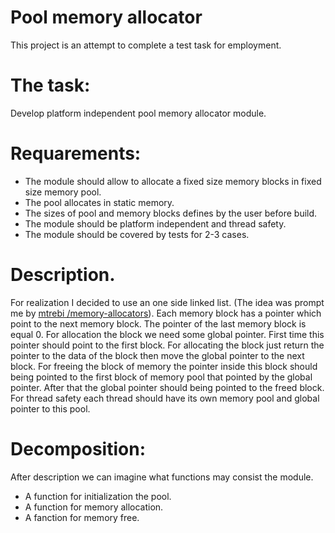Pool memory allocator
=====================
This project is an attempt to complete a test task for employment.
# The task:
Develop platform independent pool memory allocator module.
# Requarements:
* The module should allow to allocate a fixed size memory blocks in fixed size memory pool.
* The pool allocates in static memory.
* The sizes of pool and memory blocks defines by the user before build.
* The module should be platform independent and thread safety.
* The module should be covered by tests for 2-3 cases.

# Description.
For realization I decided to use an one side linked list. (The idea was prompt me by  [mtrebi /memory-allocators](https://github.com/mtrebi/memory-allocators.git)). 
Each memory block has a pointer which point to the next memory block. The pointer of the last memory block is equal 0. For allocation the block we need some global pointer. First time this pointer should point to the first block. For allocating the block just return the pointer to the data of the block then move the global pointer to the next block. For freeing the block of memory the pointer inside this block should being pointed to the first block of memory pool that pointed by the global pointer. After that the global pointer should being pointed to the freed block. For thread safety each thread should have its own memory pool and global pointer to this pool.

# Decomposition:
After description we can imagine what functions may consist the module.
* A function for initialization the pool.
* A function for memory allocation.
* A fanction for memory free.

